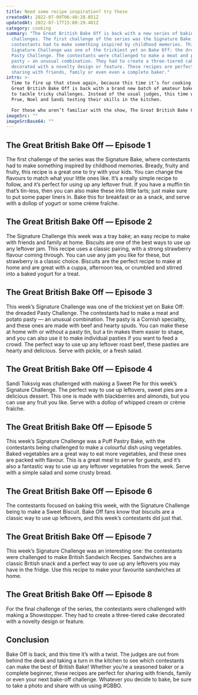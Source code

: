 ```yaml
---
title: Need some recipe inspiration? try these
createdAt: 2022-07-09T06:40:28.851Z
updatedAt: 2022-07-17T15:00:29.401Z
category: cooking
summary: "The Great British Bake Off is back with a new series of baking
  challenges. The first challenge of the series was the Signature Bake, where
  contestants had to make something inspired by childhood memories. This week’s
  Signature Challenge was one of the trickiest yet on Bake Off: the dreaded
  Pasty Challenge. The contestants were challenged to make a meat and potato
  pasty — an unusual combination. They had to create a three-tiered cake
  decorated with a novelty design or feature. These recipes are perfect for
  sharing with friends, family or even even a complete baker."
intro: >-
  Time to fire up that stove again, because this time it’s for cooking! The
  Great British Bake Off is back with a brand new batch of amateur bakers ready
  to tackle tricky challenges. Instead of the usual judges, this time we have
  Prue, Noel and Sandi testing their skills in the kitchen.

  For those who aren’t familiar with the show, The Great British Bake Off is a contest where amateur bakers are tested on their baking skills. Contestants are asked to make pastry-based dishes that often feature unusual or difficult techniques, and are judged on appearance, taste and originality. In each episode they face two different challenges: a Signature Bake where they must create something using a specific ingredient or theme as inspiration; and a Technical Challenge which might see them making croquembouche or another difficult dish.
imageSrc: ""
imageSrcBase64: ""
---
```


## The Great British Bake Off — Episode 1

The first challenge of the series was the Signature Bake, where contestants had to make something inspired by childhood memories.
Bready, fruity and fruity, this recipe is a great one to try with your kids. You can change the flavours to match what your little ones like. It’s a really simple recipe to follow, and it’s perfect for using up any leftover fruit. If you have a muffin tin that’s tin-less, then you can also make these into little tarts; just make sure to put some paper liners in.
Bake this for breakfast or as a snack, and serve with a dollop of yogurt or some crème fraîche.

## The Great British Bake Off — Episode 2

The Signature Challenge this week was a tray bake; an easy recipe to make with friends and family at home.
Biscuits are one of the best ways to use up any leftover jam. This recipe uses a classic pairing, with a strong strawberry flavour coming through. You can use any jam you like for these, but strawberry is a classic choice.
Biscuits are the perfect recipe to make at home and are great with a cuppa, afternoon tea, or crumbled and stirred into a baked yogurt for a treat.

## The Great British Bake Off — Episode 3

This week’s Signature Challenge was one of the trickiest yet on Bake Off: the dreaded Pasty Challenge. The contestants had to make a meat and potato pasty — an unusual combination.
The pasty is a Cornish speciality, and these ones are made with beef and hearty spuds. You can make these at home with or without a pasty tin, but a tin makes them easier to shape, and you can also use it to make individual pasties if you want to feed a crowd.
The perfect way to use up any leftover roast beef, these pasties are hearty and delicious. Serve with pickle, or a fresh salad.

## The Great British Bake Off — Episode 4

Sandi Toksvig was challenged with making a Sweet Pie for this week’s Signature Challenge.
The perfect way to use up leftovers, sweet pies are a delicious dessert. This one is made with blackberries and almonds, but you can use any fruit you like. Serve with a dollop of whipped cream or crème fraîche.

## The Great British Bake Off — Episode 5

This week’s Signature Challenge was a Puff Pastry Bake, with the contestants being challenged to make a colourful dish using vegetables.
Baked vegetables are a great way to eat more vegetables, and these ones are packed with flavour. This is a great meal to serve for guests, and it’s also a fantastic way to use up any leftover vegetables from the week. Serve with a simple salad and some crusty bread.

## The Great British Bake Off — Episode 6

The contestants focused on baking this week, with the Signature Challenge being to make a Sweet Biscuit. Bake Off fans know that biscuits are a classic way to use up leftovers, and this week’s contestants did just that.

## The Great British Bake Off — Episode 7

This week’s Signature Challenge was an interesting one: the contestants were challenged to make British Sandwich Recipes.
Sandwiches are a classic British snack and a perfect way to use up any leftovers you may have in the fridge. Use this recipe to make your favourite sandwiches at home.

## The Great British Bake Off — Episode 8

For the final challenge of the series, the contestants were challenged with making a Showstopper. They had to create a three-tiered cake decorated with a novelty design or feature.

## Conclusion

Bake Off is back, and this time it’s with a twist. The judges are out from behind the desk and taking a turn in the kitchen to see which contestants can make the best of British Bake! Whether you’re a seasoned baker or a complete beginner, these recipes are perfect for sharing with friends, family or even your next bake-off challenge. Whatever you decide to bake, be sure to take a photo and share with us using #GBBO.
